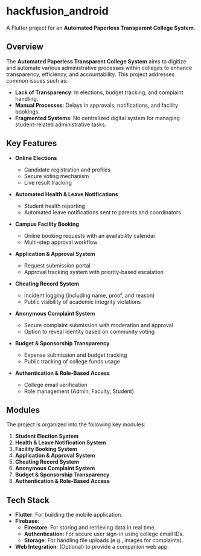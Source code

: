 # hackfusion_android

A Flutter project for an **Automated Paperless Transparent College System**.

## Overview

The **Automated Paperless Transparent College System** aims to digitize and automate various administrative processes within colleges to enhance transparency, efficiency, and accountability. This project addresses common issues such as:

- **Lack of Transparency**: In elections, budget tracking, and complaint handling.
- **Manual Processes**: Delays in approvals, notifications, and facility bookings.
- **Fragmented Systems**: No centralized digital system for managing student-related administrative tasks.

## Key Features

- **Online Elections**
  - Candidate registration and profiles
  - Secure voting mechanism
  - Live result tracking

- **Automated Health & Leave Notifications**
  - Student health reporting
  - Automated leave notifications sent to parents and coordinators

- **Campus Facility Booking**
  - Online booking requests with an availability calendar
  - Multi-step approval workflow

- **Application & Approval System**
  - Request submission portal
  - Approval tracking system with priority-based escalation

- **Cheating Record System**
  - Incident logging (including name, proof, and reason)
  - Public visibility of academic integrity violations

- **Anonymous Complaint System**
  - Secure complaint submission with moderation and approval
  - Option to reveal identity based on community voting

- **Budget & Sponsorship Transparency**
  - Expense submission and budget tracking
  - Public tracking of college funds usage

- **Authentication & Role-Based Access**
  - College email verification
  - Role management (Admin, Faculty, Student)

## Modules

The project is organized into the following key modules:

1. **Student Election System**
2. **Health & Leave Notification System**
3. **Facility Booking System**
4. **Application & Approval System**
5. **Cheating Record System**
6. **Anonymous Complaint System**
7. **Budget & Sponsorship Transparency**
8. **Authentication & Role-Based Access**

## Tech Stack

- **Flutter**: For building the mobile application.
- **Firebase**:  
  - **Firestore**: For storing and retrieving data in real time.
  - **Authentication**: For secure user sign-in using college email IDs.
  - **Storage**: For handling file uploads (e.g., images for complaints).
- **Web Integration**: (Optional) to provide a companion web app.
